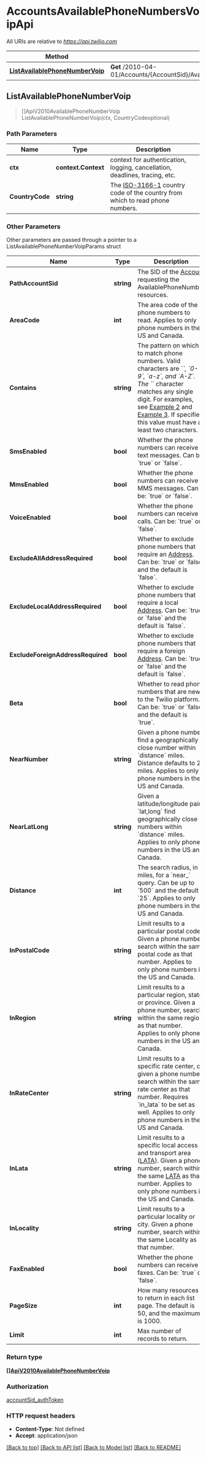 # AccountsAvailablePhoneNumbersVoipApi

All URIs are relative to *https://api.twilio.com*

Method | HTTP request | Description
------------- | ------------- | -------------
[**ListAvailablePhoneNumberVoip**](AccountsAvailablePhoneNumbersVoipApi.md#ListAvailablePhoneNumberVoip) | **Get** /2010-04-01/Accounts/{AccountSid}/AvailablePhoneNumbers/{CountryCode}/Voip.json | 



## ListAvailablePhoneNumberVoip

> []ApiV2010AvailablePhoneNumberVoip ListAvailablePhoneNumberVoip(ctx, CountryCodeoptional)





### Path Parameters


Name | Type | Description
------------- | ------------- | -------------
**ctx** | **context.Context** | context for authentication, logging, cancellation, deadlines, tracing, etc.
**CountryCode** | **string** | The [ISO-3166-1](https://en.wikipedia.org/wiki/ISO_3166-1_alpha-2) country code of the country from which to read phone numbers.

### Other Parameters

Other parameters are passed through a pointer to a ListAvailablePhoneNumberVoipParams struct


Name | Type | Description
------------- | ------------- | -------------
**PathAccountSid** | **string** | The SID of the [Account](https://www.twilio.com/docs/iam/api/account) requesting the AvailablePhoneNumber resources.
**AreaCode** | **int** | The area code of the phone numbers to read. Applies to only phone numbers in the US and Canada.
**Contains** | **string** | The pattern on which to match phone numbers. Valid characters are &#x60;*&#x60;, &#x60;0-9&#x60;, &#x60;a-z&#x60;, and &#x60;A-Z&#x60;. The &#x60;*&#x60; character matches any single digit. For examples, see [Example 2](https://www.twilio.com/docs/phone-numbers/api/availablephonenumber-resource#local-get-basic-example-2) and [Example 3](https://www.twilio.com/docs/phone-numbers/api/availablephonenumber-resource#local-get-basic-example-3). If specified, this value must have at least two characters.
**SmsEnabled** | **bool** | Whether the phone numbers can receive text messages. Can be: &#x60;true&#x60; or &#x60;false&#x60;.
**MmsEnabled** | **bool** | Whether the phone numbers can receive MMS messages. Can be: &#x60;true&#x60; or &#x60;false&#x60;.
**VoiceEnabled** | **bool** | Whether the phone numbers can receive calls. Can be: &#x60;true&#x60; or &#x60;false&#x60;.
**ExcludeAllAddressRequired** | **bool** | Whether to exclude phone numbers that require an [Address](https://www.twilio.com/docs/usage/api/address). Can be: &#x60;true&#x60; or &#x60;false&#x60; and the default is &#x60;false&#x60;.
**ExcludeLocalAddressRequired** | **bool** | Whether to exclude phone numbers that require a local [Address](https://www.twilio.com/docs/usage/api/address). Can be: &#x60;true&#x60; or &#x60;false&#x60; and the default is &#x60;false&#x60;.
**ExcludeForeignAddressRequired** | **bool** | Whether to exclude phone numbers that require a foreign [Address](https://www.twilio.com/docs/usage/api/address). Can be: &#x60;true&#x60; or &#x60;false&#x60; and the default is &#x60;false&#x60;.
**Beta** | **bool** | Whether to read phone numbers that are new to the Twilio platform. Can be: &#x60;true&#x60; or &#x60;false&#x60; and the default is &#x60;true&#x60;.
**NearNumber** | **string** | Given a phone number, find a geographically close number within &#x60;distance&#x60; miles. Distance defaults to 25 miles. Applies to only phone numbers in the US and Canada.
**NearLatLong** | **string** | Given a latitude/longitude pair &#x60;lat,long&#x60; find geographically close numbers within &#x60;distance&#x60; miles. Applies to only phone numbers in the US and Canada.
**Distance** | **int** | The search radius, in miles, for a &#x60;near_&#x60; query.  Can be up to &#x60;500&#x60; and the default is &#x60;25&#x60;. Applies to only phone numbers in the US and Canada.
**InPostalCode** | **string** | Limit results to a particular postal code. Given a phone number, search within the same postal code as that number. Applies to only phone numbers in the US and Canada.
**InRegion** | **string** | Limit results to a particular region, state, or province. Given a phone number, search within the same region as that number. Applies to only phone numbers in the US and Canada.
**InRateCenter** | **string** | Limit results to a specific rate center, or given a phone number search within the same rate center as that number. Requires &#x60;in_lata&#x60; to be set as well. Applies to only phone numbers in the US and Canada.
**InLata** | **string** | Limit results to a specific local access and transport area ([LATA](https://en.wikipedia.org/wiki/Local_access_and_transport_area)). Given a phone number, search within the same [LATA](https://en.wikipedia.org/wiki/Local_access_and_transport_area) as that number. Applies to only phone numbers in the US and Canada.
**InLocality** | **string** | Limit results to a particular locality or city. Given a phone number, search within the same Locality as that number.
**FaxEnabled** | **bool** | Whether the phone numbers can receive faxes. Can be: &#x60;true&#x60; or &#x60;false&#x60;.
**PageSize** | **int** | How many resources to return in each list page. The default is 50, and the maximum is 1000.
**Limit** | **int** | Max number of records to return.

### Return type

[**[]ApiV2010AvailablePhoneNumberVoip**](ApiV2010AvailablePhoneNumberVoip.md)

### Authorization

[accountSid_authToken](../README.md#accountSid_authToken)

### HTTP request headers

- **Content-Type**: Not defined
- **Accept**: application/json

[[Back to top]](#) [[Back to API list]](../README.md#documentation-for-api-endpoints)
[[Back to Model list]](../README.md#documentation-for-models)
[[Back to README]](../README.md)

